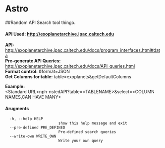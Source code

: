 # Astro
##Random API Search tool thingo. 

#### API Used: http://exoplanetarchive.ipac.caltech.edu
**API:**                        http://exoplanetarchive.ipac.caltech.edu/docs/program_interfaces.html#data<br>
**Pre-generate API Queries:**   http://exoplanetarchive.ipac.caltech.edu/docs/API_queries.html<br>
**Format control:**             &format=JSON<br>
**Get Columns for table:**      table=exoplanets&getDefaultColumns<br>


**Example:<br>**
    \<Standard URL\>nph-nstedAPI?table=\<TABLENAME\>&select=\<COLUMN NAMES,CAN HAVE MANY\><br>
    
    
#### Arugments
```
  -h, --help HELP
            			show this help message and exit
  --pre-defined PRE_DEFINED
                        Pre-defined search queries
  --write-own WRITE_OWN
                        Write your own query
```
